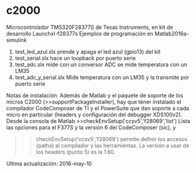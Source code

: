 # c2000
Microcontrolador TMS320F28377S de Texas Instruments, en kit de desarrollo Launchxl-f28377s
Ejemplos de programación en Matlab2016a-simulink
1) test_led_azul.slx  prende y apaga el led azul (gpio13) del kit
2) test_serial.slx hace un loopback por puerto serie
3) test_adc.slx mide con un conversor ADC se mide temperatura con un LM35
4) test_adc_y_serial.slx Mide temperatura con un LM35 y la transmite por puerto serie

Notas de instalación: Además de Matlab y el paquete de soporte de los micros C2000 
(>>supportPackageInstaller), hay que tener instalado el compilador CodeComposer de 
TI y el PowerSuite que dan soporte a cada micro en particular (headers y configuración 
del debugger XDS100v2).
Desde la consola de Matlab >>checkEnvSetup('ccsv5','f28069','list')
Lista las opciones para el F377S y la versión 6 del CodeComposer (sic), y
>>checkEnvSetup('ccsv5','f28069') 
permite definir los accesos (paths) al compilador y las herramientas.
La versión a usar de los headers (punto 5) es la 1.60.

Ultima actualización: 2016-may-10
